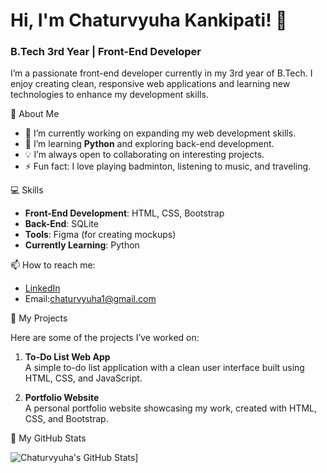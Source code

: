 # Hi, I'm Chaturvyuha Kankipati! 👋

### B.Tech 3rd Year | Front-End Developer

I’m a passionate front-end developer currently in my 3rd year of B.Tech. I enjoy creating clean, responsive web applications and learning new technologies to enhance my development skills.


 🚀 About Me

- 🔭 I’m currently working on expanding my web development skills.
- 🌱 I’m learning **Python** and exploring back-end development.
- 💡 I’m always open to collaborating on interesting projects.
- ⚡ Fun fact: I love playing badminton, listening to music, and traveling.



 💻 Skills

- **Front-End Development**: HTML, CSS, Bootstrap  
- **Back-End**: SQLite  
- **Tools**: Figma (for creating mockups)  
- **Currently Learning**: Python



 📫 How to reach me:

- [LinkedIn](www.linkedin.com/in/chaturvyuha)
- Email:chaturvyuha1@gmail.com



 🔧 My Projects

Here are some of the projects I’ve worked on:

1. **To-Do List Web App**  
   A simple to-do list application with a clean user interface built using HTML, CSS, and JavaScript.  

2. **Portfolio Website**  
   A personal portfolio website showcasing my work, created with HTML, CSS, and Bootstrap.



 🌱 My GitHub Stats

![Chaturvyuha's GitHub Stats](https://github-readme-stats.vercel.app/api?username=chaturvyuha)]



